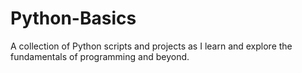 # Python-Basics
A collection of Python scripts and projects as I learn and explore the fundamentals of programming and beyond.
